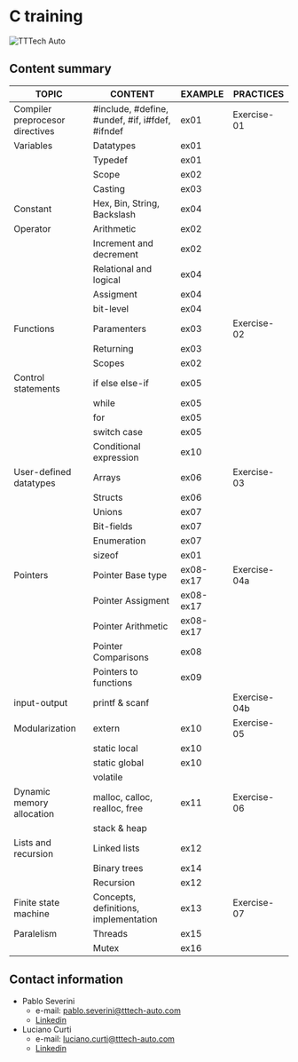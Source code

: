 # C training

![TTTech Auto](https://www.tttech-auto.com/wp-content/uploads/TTTechAuto_Logo.png)

## Content summary

|TOPIC|CONTENT|EXAMPLE|PRACTICES|
|---|---|---|---|
|Compiler preprocesor directives|#include, #define, #undef, #if, i#fdef, #ifndef|ex01|Exercise-01|
|Variables|Datatypes|ex01||
||Typedef|ex01||
||Scope|ex02||
||Casting|ex03||
|Constant|Hex, Bin, String, Backslash|ex04||
|Operator|Arithmetic|ex02||
||Increment and decrement|ex02||
||Relational and logical|ex04||
||Assigment|ex04||
||bit-level|ex04||
|Functions|Paramenters|ex03|Exercise-02|
||Returning|ex03||
||Scopes|ex02||
|Control statements|if else else-if|ex05||
||while|ex05||
||for|ex05||
||switch case|ex05||
||Conditional expression|ex10||
|User-defined datatypes|Arrays|ex06|Exercise-03|
||Structs|ex06||
||Unions|ex07||
||Bit-fields|ex07||
||Enumeration|ex07||
||sizeof|ex01||
|Pointers|Pointer Base type|ex08-ex17|Exercise-04a|
||Pointer Assigment|ex08-ex17||
||Pointer Arithmetic|ex08-ex17||
||Pointer Comparisons|ex08||
||Pointers to functions|ex09||
|input-output|printf & scanf||Exercise-04b|
|Modularization|extern|ex10|Exercise-05|
||static local|ex10||
||static global|ex10||
||volatile||
|Dynamic memory allocation|malloc, calloc, realloc, free|ex11|Exercise-06|
||stack & heap|||
|Lists and recursion|Linked lists|ex12||
||Binary trees|ex14||
||Recursion|ex12||
|Finite state machine|Concepts, definitions, implementation|ex13|Exercise-07|
|Paralelism|Threads|ex15||
||Mutex|ex16||

## Contact information

- Pablo Severini
    - e-mail: [pablo.severini@tttech-auto.com](pablo.severini@tttech-auto.com)
    - [Linkedin](https://www.linkedin.com/in/pablo-severini/)
- Luciano Curti
    - e-mail: [luciano.curti@tttech-auto.com](luciano.curti@tttech-auto.com)
    - [Linkedin](https://www.linkedin.com/in/lucianocurti/)
